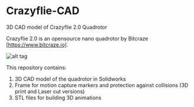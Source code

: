 # Crazyflie-CAD
3D CAD model of Crazyflie 2.0 Quadrotor

Crazyflie 2.0 is an opensource nano quadrotor by Bitcraze [https://www.bitcraze.io]. 

![alt tag](https://github.com/rshum19/Crazyflie-CAD/blob/master/Renders/CF_render001.JPG)

This repository contains:
  1. 3D CAD model of the quadrotor in Solidworks
  2. Frame for motion capture markers and protection against collisions (3D print and Laser cut versions)
  3. STL files for building 3D animations


